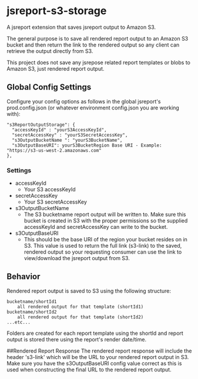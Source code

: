 # jsreport-s3-storage

A jsreport extension that saves jsreport output to Amazon S3.

The general purpose is to save all rendered report output to an Amazon S3 bucket and then return the link to the rendered output so any client can retrieve the output directly from S3.

This project does not save any jsrepose related report templates or blobs to Amazon S3, just rendered report output.

## Global Config Settings

Configure your config options as follows in the global jsreport's prod.config.json (or whatever environment config.json you are working with):

    "s3ReportOutputStorage": {
      "accessKeyId" : "yourS3AccessKeyId",
      "secretAccessKey" : "yourS3SecretAccessKey",
      "s3OutputBucketName ": "yourS3BucketName",
      "s3OutputBaseURI": yourS3BucketRegion Base URI - Example: "https://s3-us-west-2.amazonaws.com"
    },
    
### Settings
* accessKeyId
	* Your S3 accessKeyId
* secretAccessKey
	* Your S3 secretAccessKey
* s3OutputBucketName
	* The S3 bucketname report output will be written to. Make sure this bucket is created in S3 with the proper permissions so the supplied accessKeyId and secretAccessKey can write to the bucket.
* s3OutputBaseURI
	* This should be the base URI of the region your bucket resides on in S3. This value is used to return the full link (s3-link) to the saved, rendered output so your requesting consumer can use the link to view/download the jsreport output from S3.

## Behavior
Rendered report output is saved to S3 using the following structure:

	bucketname/shortId1
		all rendered output for that template (shortId1)
	bucketname/shortId2
		all rendered output for that template (shortId2)
	...etc...	
	
Folders are created for each report template using the shortId and report output is stored there using the report's render date/time.

##Rendered Report Response
The rendered report response will include the header 's3-link' which will be the URL to your rendered report output in S3. Make sure you have the s3OutputBaseURI config value correct as this is used when constructing the final URL to the rendered report output.	
